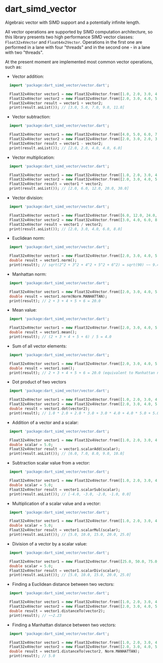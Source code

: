 # dart_simd_vector
Algebraic vector with SIMD support and a potentially infinite length.

All vector operations are supported by SIMD computation architecture, so this library presents two high performance SIMD 
vector classes: `Float32x4Vector` and `Float64x2Vector`. Operations in the first one are performed in a lane with four "threads"
and in the second one - in a lane with two "threads".

At the present moment are implemented most common vector operations, such as:

- Vector addition:
````Dart
  import 'package:dart_simd_vector/vector.dart';

  Float32x4Vector vector1 = new Float32x4Vector.from([1.0, 2.0, 3.0, 4.0, 5.0]);
  Float32x4Vector vector2 = new Float32x4Vector.from([2.0, 3.0, 4.0, 5.0, 6.0]);
  Float32x4Vector result = vector1 + vector2;
  print(result.asList()); // [3.0, 5.0, 7.0, 9.0, 11.0]
````

- Vector subtraction:
````Dart
  import 'package:dart_simd_vector/vector.dart';

  Float32x4Vector vector1 = new Float32x4Vector.from([4.0, 5.0, 6.0, 7.0, 8.0]);
  Float32x4Vector vector2 = new Float32x4Vector.from([2.0, 3.0, 2.0, 3.0, 2.0]);
  Float32x4Vector result = vector1 - vector2;
  print(result.asList()); // [2.0, 2.0, 4.0, 4.0, 6.0]
````

- Vector multiplication:
````Dart
  import 'package:dart_simd_vector/vector.dart';

  Float32x4Vector vector1 = new Float32x4Vector.from([1.0, 2.0, 3.0, 4.0, 5.0]);
  Float32x4Vector vector2 = new Float32x4Vector.from([2.0, 3.0, 4.0, 5.0, 6.0]);
  Float32x4Vector result = vector1 * vector2;
  print(result.asList()); // [2.0, 6.0, 12.0, 20.0, 30.0]
````

- Vector division:
````Dart
  import 'package:dart_simd_vector/vector.dart';

  Float32x4Vector vector1 = new Float32x4Vector.from([6.0, 12.0, 24.0, 48.0, 96.0]);
  Float32x4Vector vector2 = new Float32x4Vector.from([3.0, 4.0, 6.0, 8.0, 12.0]);
  Float32x4Vector result = vector1 / vector2;
  print(result.asList()); // [2.0, 3.0, 4.0, 6.0, 8.0]
````

- Euclidean norm:
````Dart
  import 'package:dart_simd_vector/vector.dart';

  Float32x4Vector vector1 = new Float32x4Vector.from([2.0, 3.0, 4.0, 5.0, 6.0]);
  double result = vector1.norm();
  print(result); // sqrt(2^2 + 3^2 + 4^2 + 5^2 + 6^2) = sqrt(90) ~~ 9.48
````

- Manhattan norm:
````Dart
  import 'package:dart_simd_vector/vector.dart';

  Float32x4Vector vector1 = new Float32x4Vector.from([2.0, 3.0, 4.0, 5.0, 6.0]);
  double result = vector1.norm(Norm.MANHATTAN);
  print(result); // 2 + 3 + 4 + 5 + 6 = 20.0
````

- Mean value:
````Dart
  import 'package:dart_simd_vector/vector.dart';

  Float32x4Vector vector1 = new Float32x4Vector.from([2.0, 3.0, 4.0, 5.0, 6.0]);
  double result = vector1.mean();
  print(result); // (2 + 3 + 4 + 5 + 6) / 5 = 4.0
````

- Sum of all vector elements:
````Dart
  import 'package:dart_simd_vector/vector.dart';

  Float32x4Vector vector1 = new Float32x4Vector.from([2.0, 3.0, 4.0, 5.0, 6.0]);
  double result = vector1.sum();
  print(result); // 2 + 3 + 4 + 5 + 6 = 20.0 (equivalent to Manhattan norm)
````

- Dot product of two vectors
````Dart
  import 'package:dart_simd_vector/vector.dart';

  Float32x4Vector vector1 = new Float32x4Vector.from([1.0, 2.0, 3.0, 4.0, 5.0]);
  Float32x4Vector vector2 = new Float32x4Vector.from([2.0, 3.0, 4.0, 5.0, 6.0]);
  double result = vector1.dot(vector2);
  print(result); // 1.0 * 2.0 + 2.0 * 3.0 + 3.0 * 4.0 + 4.0 * 5.0 + 5.0 * 6.0 = 70.0
````

- Addition of a vector and a scalar:
````Dart
  import 'package:dart_simd_vector/vector.dart';

  Float32x4Vector vector1 = new Float32x4Vector.from([1.0, 2.0, 3.0, 4.0, 5.0]);
  double scalar = 5.0;
  Float32x4Vector result = vector1.scalarAdd(scalar);
  print(result.asList()); // [6.0, 7.0, 8.0, 9.0, 10.0]
````

- Subtraction scalar value from a vector:
````Dart
  import 'package:dart_simd_vector/vector.dart';

  Float32x4Vector vector1 = new Float32x4Vector.from([1.0, 2.0, 3.0, 4.0, 5.0]);
  double scalar = 5.0;
  Float32x4Vector result = vector1.scalarSub(scalar);
  print(result.asList()); // [-4.0, -3.0, -2.0, -1.0, 0.0]
````

- Multiplication of a scalar value and a vector:
````Dart
  import 'package:dart_simd_vector/vector.dart';

  Float32x4Vector vector1 = new Float32x4Vector.from([1.0, 2.0, 3.0, 4.0, 5.0]);
  double scalar = 5.0;
  Float32x4Vector result = vector1.scalarMul(scalar);
  print(result.asList()); // [5.0, 10.0, 15.0, 20.0, 25.0]
````

- Division of a vector by a scalar value:
````Dart
  import 'package:dart_simd_vector/vector.dart';

  Float32x4Vector vector1 = new Float32x4Vector.from([25.0, 50.0, 75.0, 100.0, 125.0]);
  double scalar = 5.0;
  Float32x4Vector result = vector1.scalarDiv(scalar);
  print(result.asList()); // [5.0, 10.0, 15.0, 20.0, 25.0]
````

- Finding a Euclidean distance between two vectors:
````Dart
  import 'package:dart_simd_vector/vector.dart';

  Float32x4Vector vector1 = new Float32x4Vector.from([1.0, 2.0, 3.0, 4.0, 5.0]);
  Float32x4Vector vector2 = new Float32x4Vector.from([2.0, 3.0, 4.0, 5.0, 6.0]);
  double result = vector1.distanceTo(vector2);
  print(result); // ~~2.23
````

- Finding a Manhattan distance between two vectors:
````Dart
  import 'package:dart_simd_vector/vector.dart';

  Float32x4Vector vector1 = new Float32x4Vector.from([1.0, 2.0, 3.0, 4.0, 5.0]);
  Float32x4Vector vector2 = new Float32x4Vector.from([2.0, 3.0, 4.0, 5.0, 6.0]);
  double result = vector1.distanceTo(vector2, Norm.MANHATTAN);
  print(result); // 5.0
````
